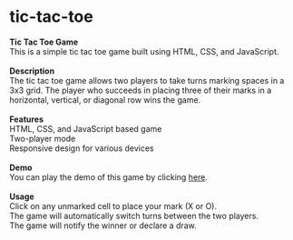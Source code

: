 # tic-tac-toe
**Tic Tac Toe Game**
<br>
This is a simple tic tac toe game built using HTML, CSS, and JavaScript.<br>
<br>
**Description**
<br>
The tic tac toe game allows two players to take turns marking spaces in a 3x3 grid. The player who succeeds in placing three of their marks in a horizontal, vertical, or diagonal row wins the game.<br>
<br>
**Features**
<br>
HTML, CSS, and JavaScript based game<br>
Two-player mode<br>
Responsive design for various devices<br>
<br>
**Demo**
<br>
You can play the demo of this game by clicking <a href="https://tanu-agarwal0101-tic-tac-toe.netlify.app">here</a>.<br>
<br>
__Usage__
<br>
Click on any unmarked cell to place your mark (X or O).<br>
The game will automatically switch turns between the two players.<br>
The game will notify the winner or declare a draw.

